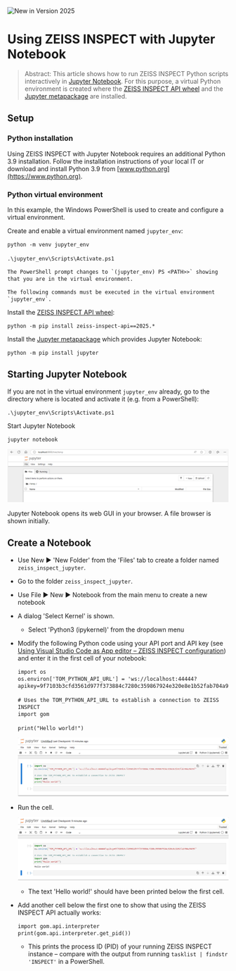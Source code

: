 ![New in Version 2025](https://img.shields.io/badge/New-Version_2025-orange)

# Using ZEISS INSPECT with Jupyter Notebook

> Abstract: This article shows how to run ZEISS INSPECT Python scripts interactively in [Jupyter Notebook](https://jupyter.org/). For this purpose, a virtual Python environment is created where the [ZEISS INSPECT API wheel](https://pypi.org/project/zeiss-inspect-api/) and the [Jupyter metapackage](https://pypi.org/project/jupyter/) are installed.

## Setup

### Python installation

Using ZEISS INSPECT with Jupyter Notebook requires an additional Python 3.9 installation. Follow the installation instructions of your local IT or download and install Python 3.9 from [www.python.org](https://www.python.org).

### Python virtual environment

In this example, the Windows PowerShell is used to create and configure a virtual environment.

Create and enable a virtual environment named `jupyter_env`:

```{code-block} popershell
python -m venv jupyter_env

.\jupyter_env\Scripts\Activate.ps1
```

```{note}
The PowerShell prompt changes to `(jupyter_env) PS <PATH>>` showing that you are in the virtual environment.
```

```{important}
The following commands must be executed in the virtual environment `jupyter_env`.
```

Install the [ZEISS INSPECT API wheel](https://pypi.org/project/zeiss-inspect-api/):

```{code-block} powershell
python -m pip install zeiss-inspect-api==2025.*
```

Install the [Jupyter metapackage](https://pypi.org/project/jupyter/) which provides Jupyter Notebook:

```{code-block} powershell
python -m pip install jupyter
```

## Starting Jupyter Notebook

If you are not in the virtual environment `jupyter_env` already, go to the directory where is located and activate it (e.g. from a PowerShell):

```{code-block} powershell
.\jupyter_env\Scripts\Activate.ps1
```

Start Jupyter Notebook

```{code-block} powershell
jupyter notebook
```

![Jupyter file browser](assets/jupyter_web_gui-1.png)

Jupyter Notebook opens its web GUI in your browser. A file browser is shown initially.

## Create a Notebook

* Use New ► 'New Folder' from the 'Files' tab to create a folder named `zeiss_inspect_jupyter`.
* Go to the folder `zeiss_inspect_jupyter`.
* Use File ► New ► Notebook from the main menu to create a new notebook
* A dialog 'Select Kernel' is shown.
  * Select 'Python3 (ipykernel)' from the dropdown menu 
* Modify the following Python code using your API port and API key (see <a href="../using_vscode_editor/using_vscode_editor.html#zeiss-inspect-configuration">Using Visual Studio Code as App editor &ndash; ZEISS INSPECT configuration</a>) and enter it in the first cell of your notebook:

    ```{code-block} python
    import os
    os.environ['TOM_PYTHON_API_URL'] = 'ws://localhost:44444?apikey=9f7103b3cfd3561d977f373884c7280c359867924e320e8e1b52fab704a9435f'

    # Uses the TOM_PYTHON_API_URL to establish a connection to ZEISS INSPECT
    import gom

    print("Hello world!")
    ```
    
    ![Jupyter Notebook - Cell 1](assets/notebook-0.png)

* Run the cell.

  ![Jupyter Notebook - Result 1](assets/notebook-1.png)

  * The text 'Hello world!' should have been printed below the first cell.

* Add another cell below the first one to show that using the ZEISS INSPECT API actually works:

    ```{code-block} python
    import gom.api.interpreter
    print(gom.api.interpreter.get_pid())
    ```

  * This prints the process ID (PID) of your running ZEISS INSPECT instance &ndash; compare with the output from running `tasklist | findstr 'INSPECT'` in a PowerShell.
